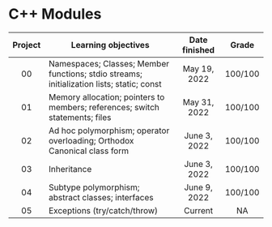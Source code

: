 # C++ Modules

|Project|Learning objectives|Date finished|Grade|
| :---: | --- | :---: | :---: |
| 00 | Namespaces;  Classes;  Member functions;  stdio streams;  initialization lists;  static;  const| May 19, 2022 | 100/100 |
| 01 | Memory allocation;  pointers to members;  references;  switch statements;  files| May 31, 2022 | 100/100 |
| 02 | Ad hoc polymorphism;  operator overloading;  Orthodox Canonical class form| June 3, 2022 | 100/100 |
| 03 | Inheritance| June 3, 2022  | 100/100 |
| 04 | Subtype polymorphism; abstract classes; interfaces| June 9, 2022 | 100/100 |
| 05 | Exceptions (try/catch/throw) | Current | NA |
